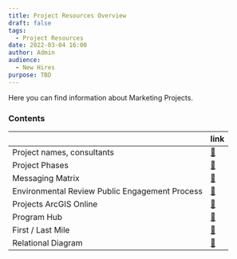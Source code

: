 ```yaml
---
title: Project Resources Overview
draft: false
tags:
  - Project Resources
date: 2022-03-04 16:00
author: Admin
audience:
  - New Hires
purpose: TBD
---
```


Here you can find information about Marketing Projects.

### Contents

||link|
|---|----|
|Project names, consultants|[:link:](/project-consultants/index.md)|
|Project Phases|[:link:](/project-phases/index.md)|
|Messaging Matrix|[:link:](/messaging-matrix/index.md)|
|Environmental Review Public Engagement Process|[:link:](/environmental-review-public-engagement-process/index.md)|
|Projects ArcGIS Online|[:link:](/projects-arcgis/index.md)|
|Program Hub|[:link:](/program-hub/index.md)|
|First / Last Mile|[:link:](/first-last-mile/index.md)|
|Relational Diagram|[:link:](/relational-diagram/index.md)|